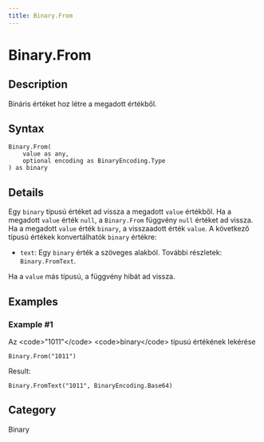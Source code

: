 ```yaml
---
title: Binary.From
---
```


# Binary.From


## Description

Bináris értéket hoz létre a megadott értékből.


## Syntax

```powerquery
Binary.From(
    value as any,
    optional encoding as BinaryEncoding.Type
) as binary
```


## Details

Egy <code>binary</code> típusú értéket ad vissza a megadott <code>value</code> értékből. Ha a megadott <code>value</code> érték <code>null</code>, a <code>Binary.From</code> függvény <code>null</code> értéket ad vissza. Ha a megadott <code>value</code> érték <code>binary</code>, a visszaadott érték <code>value</code>. A következő típusú értékek konvertálhatók <code>binary</code> értékre:      <ul>        <li><code>text</code>: Egy <code>binary</code> érték a szöveges alakból. További részletek: <code>Binary.FromText</code>.</li>      </ul>Ha a <code>value</code> más típusú, a függvény hibát ad vissza.


## Examples

### Example #1 
Az &lt;code&gt;&#34;1011&#34;&lt;/code&gt; &lt;code&gt;binary&lt;/code&gt; típusú értékének lekérése
```powerquery
Binary.From("1011")
```

Result: 
```powerquery
Binary.FromText("1011", BinaryEncoding.Base64)
```




## Category
Binary
